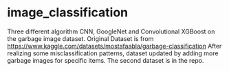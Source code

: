# image_classification
Three different algorithm CNN, GoogleNet and Convolutional XGBoost on the garbage image dataset. 
Original Dataset is from https://www.kaggle.com/datasets/mostafaabla/garbage-classification
After realizing some misclassification patterns, dataset updated by adding more garbage images for specific items. The second dataset is in the repo.
